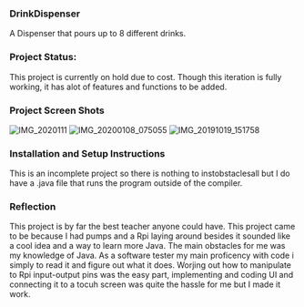 ### DrinkDispenser
A Dispenser that pours up to 8 different drinks.

### Project Status:
This project is currently on hold due to cost. Though this iteration is fully working, it has alot of features and functions to be added.

### Project Screen Shots
![IMG_2020111](https://user-images.githubusercontent.com/47412732/101305000-df944d00-3841-11eb-8e88-3e0bf4c762f4.jpg)
![IMG_20200108_075055](https://user-images.githubusercontent.com/47412732/101305033-f5097700-3841-11eb-8b2e-d61b98da2421.jpg)
![IMG_20191019_151758](https://user-images.githubusercontent.com/47412732/101305064-0a7ea100-3842-11eb-84d8-e311ca19f732.jpg)


### Installation and Setup Instructions
This is an incomplete project so there is nothing to instobstaclesall but I do have a .java file that runs the program outside of the compiler.


### Reflection
This project is by far the best teacher anyone could have. This project came to be because I had pumps and a Rpi laying around besides it sounded like a cool idea and a way to learn more Java. The main obstacles for me was my knowledge of Java. As a software tester my main proficency with code i simply to read it and figure out what it does. Worjing out how to manipulate to Rpi input-output pins was the easy part, implementing and coding UI and connecting it to a tocuh screen was quite the hassle for me but I made it work.
